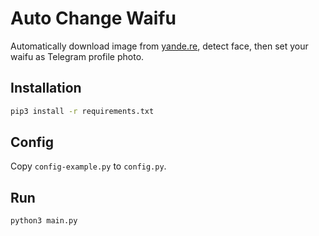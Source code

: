 Auto Change Waifu
===
Automatically download image from [yande.re](https://yande.re/), detect face, then set your waifu as Telegram profile photo.

## Installation
```bash
pip3 install -r requirements.txt
```

## Config
Copy `config-example.py` to `config.py`.

## Run
```bash
python3 main.py
```
